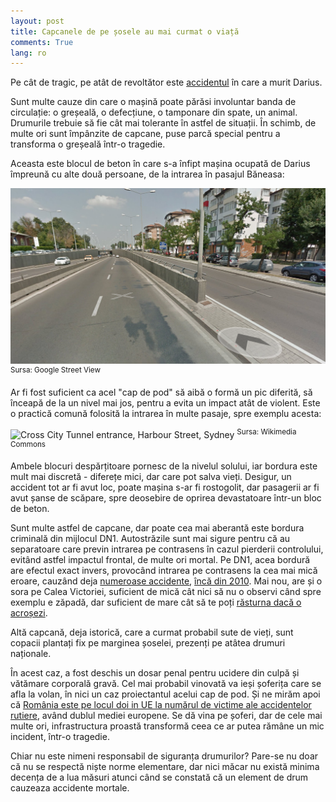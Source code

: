 ```yaml
---
layout: post
title: Capcanele de pe șosele au mai curmat o viață
comments: True
lang: ro
---
```


Pe cât de tragic, pe atât de revoltător este [accidentul][1] în care a murit Darius.

Sunt multe cauze din care o mașină poate părăsi involuntar banda de circulație: o greșeală, o defecțiune, o tamponare din spate, un animal. Drumurile trebuie să fie cât mai tolerante în astfel de situații. În schimb, de multe ori sunt împânzite de capcane, puse parcă special pentru a transforma o greșeală într-o tragedie.

<!--more-->

Aceasta este blocul de beton în care s-a înfipt mașina ocupată de Darius împreună cu alte două persoane, de la intrarea în pasajul Băneasa:

![Loc accident](/assets/cap-de-pod.png "Loc accident")
<sup>Sursa: Google Street View</sup>

Ar fi fost suficient ca acel "cap de pod" să aibă o formă un pic diferită, să înceapă de la un nivel mai jos, pentru a evita un impact atât de violent. Este o practică comună folosită la intrarea în multe pasaje, spre exemplu acesta:

![Cross City Tunnel entrance, Harbour Street, Sydney](https://upload.wikimedia.org/wikipedia/commons/thumb/5/59/Cross_City_Tunnel_entrance%2C_Harbour_Street%2C_Sydney%2C_New_South_Wales_%282010-10-16%29_01.jpg/640px-Cross_City_Tunnel_entrance%2C_Harbour_Street%2C_Sydney%2C_New_South_Wales_%282010-10-16%29_01.jpg "Cross City Tunnel entrance, Harbour Street, Sydney")
<sup>Sursa: Wikimedia Commons</sup>

Ambele blocuri despărțitoare pornesc de la nivelul solului, iar bordura este mult mai discretă - diferețe mici, dar care pot salva vieți. Desigur, un accident tot ar fi avut loc, poate mașina s-ar fi rostogolit, dar pasagerii ar fi avut șanse de scăpare, spre deosebire de oprirea devastatoare într-un bloc de beton.

Sunt multe astfel de capcane, dar poate cea mai aberantă este bordura criminală din mijlocul DN1. Autostrăzile sunt mai sigure pentru că au separatoare care previn intrarea pe contrasens în cazul pierderii controlului, evitând astfel impactul frontal, de multe ori mortal. Pe DN1, acea bordură are efectul exact invers, provocând intrarea pe contrasens la cea mai mică eroare, cauzând deja [numeroase accidente](http://www.onlinesport.ro/motorsport/stiri-auto/bordura-criminala-din-mijlocul-dn1-mai-face-un-accident-nid-72198/), [încă din 2010](http://observator.tv/eveniment/bordura-dintre-viata-si-moarte-pericol-pe-dn1-60772.html). Mai nou, are și o sora pe Calea Victoriei, suficient de mică cât nici să nu o observi când spre exemplu e zăpadă, dar suficient de mare cât să te poți [răsturna dacă o acroșezi][3].

Altă capcană, deja istorică, care a curmat probabil sute de vieți, sunt copacii plantați fix pe marginea șoselei, prezenți pe atâtea drumuri naționale.

În acest caz, a fost deschis un dosar penal pentru ucidere din culpă și vătămare corporală gravă. Cel mai probabil vinovată va ieși șoferița care se afla la volan, în nici un caz proiectantul acelui cap de pod. Și ne mirăm apoi că [România este pe locul doi in UE la numărul de victime ale accidentelor rutiere][2], având dublul mediei europene. Se dă vina pe șoferi, dar de cele mai multe ori, infrastructura proastă transformă ceea ce ar putea rămâne un mic incident, într-o tragedie.

Chiar nu este nimeni responsabil de siguranța drumurilor? Pare-se nu doar că nu se respectă niște norme elementare, dar nici măcar nu există minima decența de a lua măsuri atunci când se constată că un element de drum cauzeaza accidente mortale.

[1]: http://stirileprotv.ro/stiri/actualitate/buchete-cu-flori-albe-depuse-in-orasele-din-tara-in-memoria-lui-darius-dadoo-floristul-mort-intr-un-accident-in-capitala.html
[2]: http://www.agerpres.ro/social/2015/03/24/romania-locul-doi-in-ue-dupa-numarul-de-morti-din-accidente-rutiere-15-28-46
[3]: http://metropotam.ro/La-zi/accident-grav-pe-calea-victoriei-o-masina-s-a-rasturnat-din-cauza-pistei-de-biciclete-art7755429393/
